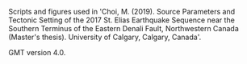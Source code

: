 Scripts and figures used in 'Choi, M. (2019). Source Parameters and Tectonic Setting of the 2017 St. Elias Earthquake Sequence near the Southern Terminus of the Eastern Denali Fault, Northwestern Canada (Master's thesis). University of Calgary, Calgary, Canada'.

GMT version 4.0.
